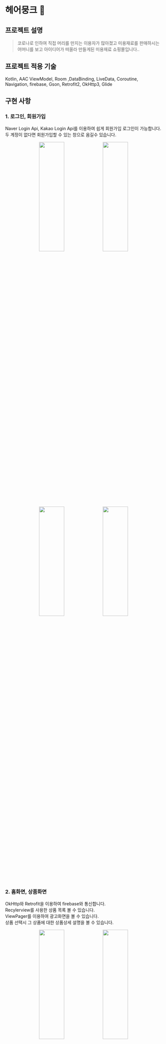 # 헤어뭉크 🛒

## 프로젝트 설명

> 코로나로 인하여 직접 머리를 만지는 이용자가 많아졌고 미용재료를 판매하시는 어머니를 보고 아이디어가 떠올라 만들게된 미용재료 쇼핑몰입니다..<br/>

## 프로젝트 적용 기술

Kotlin, AAC ViewModel, Room ,DataBinding, LiveData, Coroutine, Navigation, firebase, Gson,
Retrofit2, OkHttp3, Glide

## 구현 사항

### 1. 로그인, 회원가입

Naver Login Api, Kakao Login Api를 이용하여 쉽게 회원가입 로그인이 가능합니다.<br/>
두 계정이 없다면 회원가입할 수 있는 창으로 옴길수 있습니다.
<p align="center">
    <img src="https://user-images.githubusercontent.com/96619472/224281469-412e141c-0384-49da-a883-9d0c4af752e8.png" width="40%" height="30%">
<img src="https://user-images.githubusercontent.com/96619472/224281503-f37cca40-99de-43e3-a37a-948f00d8bdba.png" width="40%" height="30%">
<img src="https://user-images.githubusercontent.com/96619472/224281530-2584d416-760f-4040-b36f-2c7c45a0a46c.png" width="40%" height="30%">
<img src="https://user-images.githubusercontent.com/96619472/224281550-dd04dfb6-6f4a-4768-92a7-9eb0c0a05243.png" width="40%" height="30%">
</p>
<br/>

### 2. 홈화면, 상품화면

OkHttp와 Retrofit을 이용하여 firebase와 통신합니다.<br/>
Recylerview를 사용한 상품 목록 볼 수 있습니다.<br/>
ViewPager를 이용하여 광고화면을 볼 수 있습니다.<br/>
상품 선택시 그 상품에 대한 상품상세 설명을 볼 수 있습니다.
<p align="center">
    <img src="https://user-images.githubusercontent.com/96619472/224282501-89780617-5703-462b-af2a-7568224d994c.png" width="40%" height="30%">
<img src="https://user-images.githubusercontent.com/96619472/224282546-089b58cf-5c91-4af5-8ac5-c3931de84785.png" width="40%" height="30%">
</p>
<br/>

### 3. 상품 카테고리

firebase 서버를 이용하여 미용제품에 대한 카테고리 화면등장, 큰 카테고리 안에 세부 카테고리와 상품을 볼수 있습니다.
<p align="center">
    <img src="https://user-images.githubusercontent.com/96619472/224283107-60f1251d-4404-4d1b-8398-8f2ad3efb590.png" width="40%" height="30%">
<img src="https://user-images.githubusercontent.com/96619472/224283121-3ade1b53-7bd4-46eb-b8c5-a6411ef1064d.png" width="40%" height="30%">
</p>
<br/>

### 4. 장바구니

Room db를 이용하여 장바구니 화면 구현
<p align="center">
    <img src="https://user-images.githubusercontent.com/96619472/224283259-113d0b45-32e5-4c8c-bf31-fe2f564cd6dd.png" width="40%" height="30%">
<img src="https://user-images.githubusercontent.com/96619472/224283273-77133f17-ee7c-4183-a15c-2d95826f6f1d.png" width="40%" height="30%">
</p>
<br/>

### 5. 미용실 찾기

Kakao map Api와 Kakao search Api를 이용하여 미용실을 찾을수 있는 지도를 구현했습니다.
<p align="center">
    <img src="https://user-images.githubusercontent.com/96619472/224287128-bc9309e5-6f60-4210-bc73-ce9d633d3e8a.png" width="40%" height="30%">
</p>
<br/>

***
### 어려웠던점 

https://user-images.githubusercontent.com/96619472/224290310-ba499087-21bd-463c-bb89-d19006facea3.mp4
* 홈화면에 상태바 투명하게 하는 방법은 https://gogigood.tistory.com/20 이 블로그를 이용하여 해결했습니다.
* https://m.blog.naver.com/PostView.nhn?blogId=tkddlf4209&logNo=221342859972&proxyReferer=https:%2F%2Fwww.google.com%2F를 보고 참고하여 하나씩 대입했습니다.

***
### 추가적으로 공부하고 적용하고싶은 것들
* MVVM 다지인패턴, 의존성 주입 Hlit



